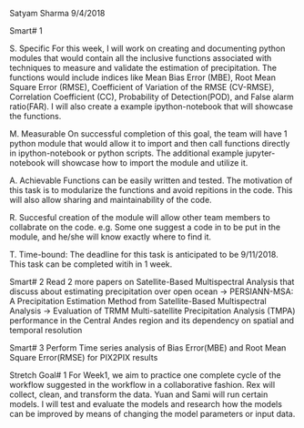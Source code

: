 Satyam Sharma
9/4/2018

Smart# 1

S. Specific
For this week, I will work on creating and documenting python modules that would contain all the inclusive functions associated with techniques to measure and validate the estimation of precipitation. The functions would include indices like Mean Bias Error (MBE), Root Mean Square Error (RMSE), Coefficient of Variation of the RMSE (CV-RMSE), Correlation Coefficient (CC), Probability of
Detection(POD), and False alarm ratio(FAR). I will also create a example ipython-notebook that will showcase the functions.

M. Measurable
On successful completion of this goal, the team will have 1 python module that would allow it to import and then call functions directly in ipython-notebook or python scripts. The additional example jupyter-notebook will showcase how to import the module and utilize it.

A. Achievable
Functions can be easily written and tested. The motivation of this task is to modularize the functions and avoid repitions in the code. This will also allow sharing and maintainability of the code. 

R. Succesful creation of the module will allow other team members to collabrate on the code. e.g. Some one suggest a code in to be put in the module, and he/she will know exactly where to find it.

T. Time-bound:
The deadline for this task is anticipated to be 9/11/2018. This task can be completed witih in 1 week. 


Smart# 2
Read 2 more papers on Satellite-Based Multispectral Analysis that discuss about estimating precipitation over open ocean
-> PERSIANN-MSA: A Precipitation Estimation Method from Satellite-Based Multispectral Analysis
-> Evaluation of TRMM Multi-satellite Precipitation Analysis (TMPA) performance in the Central Andes region and its dependency on spatial and temporal resolution

Smart# 3
Perform Time series analysis of Bias Error(MBE) and Root Mean Square Error(RMSE)  for PIX2PIX results


Stretch Goal# 1
For Week1, we aim to practice one complete cycle of the workflow suggested in the workflow in a collaborative fashion. Rex will collect, clean, and transform the data. Yuan and Sami will run certain models. I will test and evaluate the models and research how the models can be improved by means of changing the model parameters or input data.
